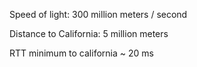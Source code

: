 
Speed of light: 300 million meters / second

Distance to California: 5 million meters

RTT minimum to california ~ 20 ms

